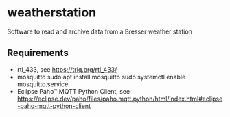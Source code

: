 # weatherstation

Software to read and archive data from a Bresser weather station


## Requirements

- rtl_433, see https://triq.org/rtl_433/
- mosquitto
  sudo apt install mosquitto
  sudo systemctl enable mosquitto.service
- Eclipse Paho™ MQTT Python Client, see https://eclipse.dev/paho/files/paho.mqtt.python/html/index.html#eclipse-paho-mqtt-python-client
